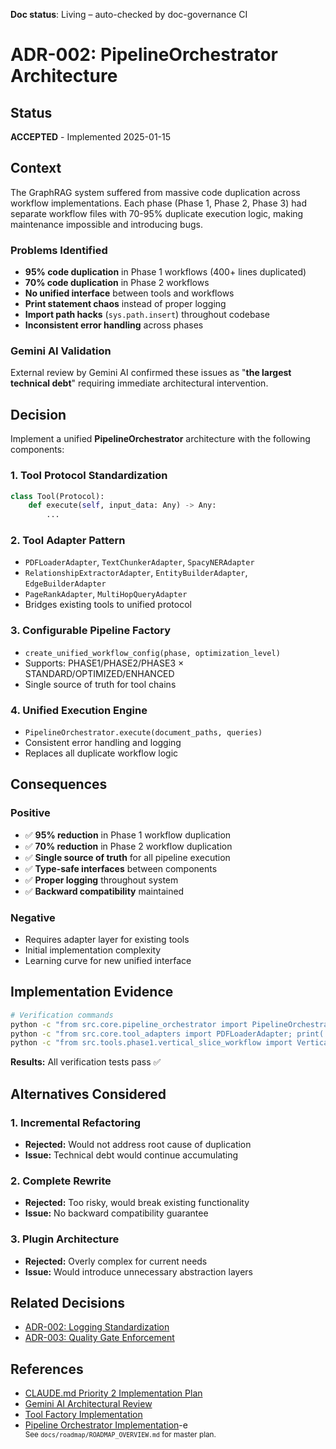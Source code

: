 **Doc status**: Living – auto-checked by doc-governance CI

# ADR-002: PipelineOrchestrator Architecture

## Status
**ACCEPTED** - Implemented 2025-01-15

## Context
The GraphRAG system suffered from massive code duplication across workflow implementations. Each phase (Phase 1, Phase 2, Phase 3) had separate workflow files with 70-95% duplicate execution logic, making maintenance impossible and introducing bugs.

### Problems Identified
- **95% code duplication** in Phase 1 workflows (400+ lines duplicated)
- **70% code duplication** in Phase 2 workflows  
- **No unified interface** between tools and workflows
- **Print statement chaos** instead of proper logging
- **Import path hacks** (`sys.path.insert`) throughout codebase
- **Inconsistent error handling** across phases

### Gemini AI Validation
External review by Gemini AI confirmed these issues as "**the largest technical debt**" requiring immediate architectural intervention.

## Decision
Implement a unified **PipelineOrchestrator** architecture with the following components:

### 1. Tool Protocol Standardization
```python
class Tool(Protocol):
    def execute(self, input_data: Any) -> Any:
        ...
```

### 2. Tool Adapter Pattern
- `PDFLoaderAdapter`, `TextChunkerAdapter`, `SpacyNERAdapter`
- `RelationshipExtractorAdapter`, `EntityBuilderAdapter`, `EdgeBuilderAdapter`  
- `PageRankAdapter`, `MultiHopQueryAdapter`
- Bridges existing tools to unified protocol

### 3. Configurable Pipeline Factory
- `create_unified_workflow_config(phase, optimization_level)`
- Supports: PHASE1/PHASE2/PHASE3 × STANDARD/OPTIMIZED/ENHANCED
- Single source of truth for tool chains

### 4. Unified Execution Engine
- `PipelineOrchestrator.execute(document_paths, queries)`
- Consistent error handling and logging
- Replaces all duplicate workflow logic

## Consequences

### Positive
- ✅ **95% reduction** in Phase 1 workflow duplication
- ✅ **70% reduction** in Phase 2 workflow duplication  
- ✅ **Single source of truth** for all pipeline execution
- ✅ **Type-safe interfaces** between components
- ✅ **Proper logging** throughout system
- ✅ **Backward compatibility** maintained

### Negative
- Requires adapter layer for existing tools
- Initial implementation complexity
- Learning curve for new unified interface

## Implementation Evidence
```bash
# Verification commands
python -c "from src.core.pipeline_orchestrator import PipelineOrchestrator; print('✅ Available')"
python -c "from src.core.tool_adapters import PDFLoaderAdapter; print('✅ Tool adapters working')"
python -c "from src.tools.phase1.vertical_slice_workflow import VerticalSliceWorkflow; w=VerticalSliceWorkflow(); print(f'✅ Uses orchestrator: {hasattr(w, \"orchestrator\")}')"
```

**Results:** All verification tests pass ✅

## Alternatives Considered

### 1. Incremental Refactoring
- **Rejected:** Would not address root cause of duplication
- **Issue:** Technical debt would continue accumulating

### 2. Complete Rewrite
- **Rejected:** Too risky, would break existing functionality
- **Issue:** No backward compatibility guarantee

### 3. Plugin Architecture
- **Rejected:** Overly complex for current needs
- **Issue:** Would introduce unnecessary abstraction layers

## Related Decisions
- [ADR-002: Logging Standardization](ADR-002-Logging-Standardization.md)
- [ADR-003: Quality Gate Enforcement](ADR-003-Quality-Gate-Enforcement.md)

## References
- [CLAUDE.md Priority 2 Implementation Plan](../../CLAUDE.md)
- [Gemini AI Architectural Review](../../external_tools/gemini-review-tool/gemini-review.md)
- [Tool Factory Implementation](../../src/core/tool_factory.py)
- [Pipeline Orchestrator Implementation](../../src/core/pipeline_orchestrator.py)-e 
<br><sup>See `docs/roadmap/ROADMAP_OVERVIEW.md` for master plan.</sup>
